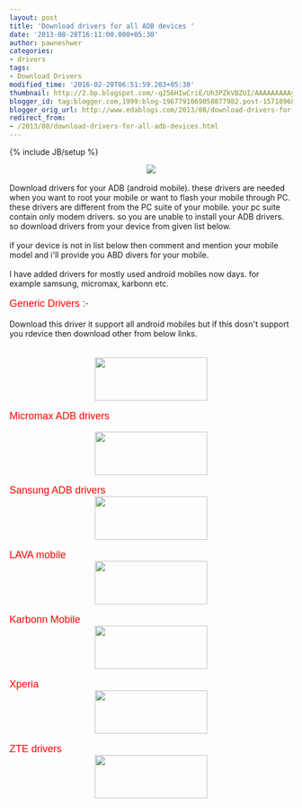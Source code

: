 ```yaml
---
layout: post
title: 'Download drivers for all ADB devices '
date: '2013-08-28T16:11:00.000+05:30'
author: pawneshwer
categories:
- drivers
tags:
- Download Drivers
modified_time: '2016-02-20T06:51:59.203+05:30'
thumbnail: http://2.bp.blogspot.com/-q256HIwCriE/Uh3PZkVBZUI/AAAAAAAAAy8/YCsdq2XFDoQ/s72-c/laptop-Device-Drivers.jpg
blogger_id: tag:blogger.com,1999:blog-1967791069058877982.post-1571896873415912234
blogger_orig_url: http://www.edablogs.com/2013/08/download-drivers-for-all-adb-devices.html
redirect_from:
- /2013/08/download-drivers-for-all-adb-devices.html
---
```


{% include JB/setup %}

<div dir="ltr" style="text-align: left;" trbidi="on"><div class="separator" style="clear: both; text-align: center;"><a href="http://2.bp.blogspot.com/-q256HIwCriE/Uh3PZkVBZUI/AAAAAAAAAy8/YCsdq2XFDoQ/s1600/laptop-Device-Drivers.jpg" imageanchor="1" style="margin-left: 1em; margin-right: 1em;"><img border="0" src="http://2.bp.blogspot.com/-q256HIwCriE/Uh3PZkVBZUI/AAAAAAAAAy8/YCsdq2XFDoQ/s1600/laptop-Device-Drivers.jpg" /></a></div><div class="separator" style="clear: both; text-align: center;"><br /></div><div class="separator" style="clear: both; text-align: left;">Download drivers for your ADB (android mobile). these drivers are needed when you want to root your mobile or want to flash your mobile through PC. these drivers are different from the PC suite of your mobile. your pc suite contain only modem drivers. so you are unable to install your ADB drivers. so download drivers from your device from given list below.</div><div class="separator" style="clear: both; text-align: left;"><br /></div><div class="separator" style="clear: both; text-align: left;">if your device is not in list below then comment and mention your mobile model and i'll provide you ABD divers for your mobile.</div><div class="separator" style="clear: both; text-align: left;"><br /></div><div class="separator" style="clear: both; text-align: left;">I have added drivers for mostly used android mobiles now days. for example samsung, micromax, karbonn etc.</div><div class="separator" style="clear: both; text-align: left;"><br /></div><div class="separator" style="clear: both; text-align: left;"><span style="color: red; font-family: Verdana, sans-serif; font-size: large;">Generic Drivers :-</span></div><div class="separator" style="clear: both; text-align: left;"><br /></div><div class="separator" style="clear: both; text-align: left;">Download this driver it support all android mobiles but if this dosn't support you rdevice then download other from below links.</div><div class="separator" style="clear: both; text-align: left;"><br /></div><div class="separator" style="clear: both; text-align: left;"><br /></div><div class="separator" style="clear: both; text-align: center;"><a href="https://adf.ly/Yx6RH" imageanchor="1" style="margin-left: 1em; margin-right: 1em;" target="_blank"><img border="0" height="77" src="http://3.bp.blogspot.com/-aTA1RwFpPi4/UhENCo4o5II/AAAAAAAAAeE/TbU845fokRs/s200/big-download-button.png" width="200" /></a></div><div class="separator" style="clear: both; text-align: center;"><br /></div><div class="separator" style="clear: both; text-align: left;"><span style="color: red; font-family: Verdana, sans-serif; font-size: large;">Micromax ADB drivers</span></div><div class="separator" style="clear: both; text-align: left;"><br /></div><div class="separator" style="clear: both; text-align: left;"></div><div class="separator" style="clear: both; text-align: center;"><a href="https://adf.ly/Yx6YK" imageanchor="1" style="margin-left: 1em; margin-right: 1em;" target="_blank"><img border="0" height="77" src="http://3.bp.blogspot.com/-aTA1RwFpPi4/UhENCo4o5II/AAAAAAAAAeE/TbU845fokRs/s200/big-download-button.png" width="200" /></a></div><div class="separator" style="clear: both; text-align: center;"><br /></div><div class="separator" style="clear: both; text-align: left;"><span style="color: red; font-family: Verdana, sans-serif; font-size: large;">Sansung ADB drivers</span></div><div class="separator" style="clear: both; text-align: left;"></div><div class="separator" style="clear: both; text-align: center;"><a href="https://adf.ly/Yx6bW" imageanchor="1" style="margin-left: 1em; margin-right: 1em;" target="_blank"><img border="0" height="77" src="http://3.bp.blogspot.com/-aTA1RwFpPi4/UhENCo4o5II/AAAAAAAAAeE/TbU845fokRs/s200/big-download-button.png" width="200" /></a></div><div class="separator" style="clear: both; text-align: center;"><br /></div><div class="separator" style="clear: both; text-align: left;"><span style="color: red; font-family: Verdana, sans-serif; font-size: large;">LAVA mobile</span></div><div class="separator" style="clear: both; text-align: center;"></div><div class="separator" style="clear: both; text-align: center;"><a href="https://adf.ly/Yx6fJ" imageanchor="1" style="margin-left: 1em; margin-right: 1em;" target="_blank"><img border="0" height="77" src="http://3.bp.blogspot.com/-aTA1RwFpPi4/UhENCo4o5II/AAAAAAAAAeE/TbU845fokRs/s200/big-download-button.png" width="200" /></a></div><div class="separator" style="clear: both; text-align: center;"><br /></div><div class="separator" style="clear: both; text-align: left;"><span style="color: red; font-family: Verdana, sans-serif; font-size: large;">Karbonn Mobile</span></div><div class="separator" style="clear: both; text-align: center;"></div><div class="separator" style="clear: both; text-align: center;"><a href="https://adf.ly/Yx6YK" imageanchor="1" style="margin-left: 1em; margin-right: 1em;" target="_blank"><img border="0" height="77" src="http://3.bp.blogspot.com/-aTA1RwFpPi4/UhENCo4o5II/AAAAAAAAAeE/TbU845fokRs/s200/big-download-button.png" width="200" /></a></div><div class="separator" style="clear: both; text-align: center;"><br /></div><div class="separator" style="clear: both; text-align: left;"><span style="color: red; font-family: Verdana, sans-serif; font-size: large;">Xperia</span></div><div class="separator" style="clear: both; text-align: center;"></div><div class="separator" style="clear: both; text-align: center;"><a href="https://adf.ly/Yx6kq" imageanchor="1" style="margin-left: 1em; margin-right: 1em;" target="_blank"><img border="0" height="77" src="http://3.bp.blogspot.com/-aTA1RwFpPi4/UhENCo4o5II/AAAAAAAAAeE/TbU845fokRs/s200/big-download-button.png" width="200" /></a></div><div class="separator" style="clear: both; text-align: center;"><br /></div><div class="separator" style="clear: both; text-align: left;"><span style="color: red; font-family: Verdana, sans-serif; font-size: large;">ZTE drivers</span></div><div class="separator" style="clear: both; text-align: center;"></div><div class="separator" style="clear: both; text-align: center;"><a href="https://adf.ly/Yx6o6" imageanchor="1" style="margin-left: 1em; margin-right: 1em;" target="_blank"><img border="0" height="77" src="http://3.bp.blogspot.com/-aTA1RwFpPi4/UhENCo4o5II/AAAAAAAAAeE/TbU845fokRs/s200/big-download-button.png" width="200" /></a></div></div>